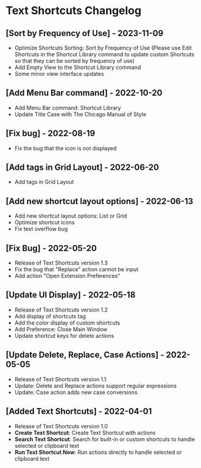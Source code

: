 # Text Shortcuts Changelog

## [Sort by Frequency of Use] - 2023-11-09

- Optimize Shortcuts Sorting: Sort by Frequency of Use (Please use Edit Shortcuts in the Shortcut Library command to update custom Shortcuts so that they can be sorted by frequency of use)
- Add Empty View to the Shortcut Library command
- Some minor view interface updates

## [Add Menu Bar command] - 2022-10-20

- Add Menu Bar command: Shortcut Library
- Update Title Case with The Chicago Manual of Style

## [Fix bug] - 2022-08-19

- Fix the bug that the icon is not displayed

## [Add tags in Grid Layout] - 2022-06-20

- Add tags in Grid Layout

## [Add new shortcut layout options] - 2022-06-13

- Add new shortcut layout options: List or Grid
- Optimize shortcut icons
- Fix text overflow bug

## [Fix Bug] - 2022-05-20

- Release of Text Shortcuts version 1.3
- Fix the bug that "Replace" action cannot be input
- Add action "Open Extension Preferences"

## [Update UI Display] - 2022-05-18

- Release of Text Shortcuts version 1.2
- Add display of shortcuts tag
- Add the color display of custom shortcuts
- Add Preference: Close Main Window
- Update shortcut keys for delete actions

## [Update Delete, Replace, Case Actions] - 2022-05-05

- Release of Text Shortcuts version 1.1
- Update: Delete and Replace actions support regular expressions
- Update: Case action adds new case conversions

## [Added Text Shortcuts] - 2022-04-01

- Release of Text Shortcuts version 1.0
- **Create Text Shortcut**: Create Text Shortcut with actions
- **Search Text Shortcut**: Search for built-in or custom shortcuts to handle selected or clipboard text
- **Run Text Shortcut Now**: Run actions directly to handle selected or clipboard text
